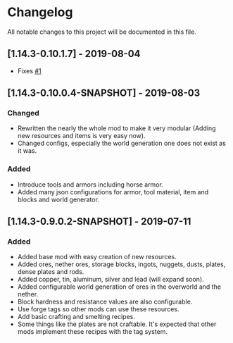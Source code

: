 # Changelog
All notable changes to this project will be documented in this file.

## [1.14.3-0.10.1.7] - 2019-08-04
- Fixes [#1](https://github.com/MC-U-Team/Useful-Resources/issues/1)

## [1.14.3-0.10.0.4-SNAPSHOT] - 2019-08-03
### Changed
- Rewritten the nearly the whole mod to make it very modular (Adding new resources and items is very easy now).
- Changed configs, especially the world generation one does not exist as it was.

### Added
- Introduce tools and armors including horse armor.
- Added many json configurations for armor, tool material, item and blocks and world generator.

## [1.14.3-0.9.0.2-SNAPSHOT] - 2019-07-11
### Added
- Added base mod with easy creation of new resources.
- Added ores, nether ores, storage blocks, ingots, nuggets, dusts, plates, dense plates and rods.
- Added copper, tin, aluminum, silver and lead (will expand soon).
- Added configurable world generation of ores in the overworld and the nether.
- Block hardness and resistance values are also configurable.
- Use forge tags so other mods can use these resources.
- Add basic crafting and smelting recipes.
- Some things like the plates are not craftable. It's expected that other mods implement these recipes with the tag system.